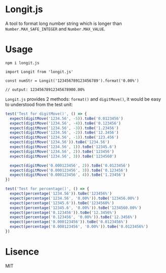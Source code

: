 # Longit.js

A tool to format long number string which is longer than `Number.MAX_SAFE_INTEGER` and `Number.MAX_VALUE`.

# Usage
```
npm i longit.js
```

```
import Longit from 'longit.js'

const numStr = Longit('123456789123456789').format('0.00%')

// output: 12345678912345678900.00%
```

`Longit.js` provides 2 methods: `format()` and `digitMove()`, it would be easy to understood from the test unit:

```javascript
test('Test for digitMove()', () => {
  expect(digitMove('1234.56', -5)).toBe('0.0123456')
  expect(digitMove('1234.56', -4)).toBe('0.123456')
  expect(digitMove('1234.56', -3)).toBe('1.23456')
  expect(digitMove('1234.56', -2)).toBe('12.3456')
  expect(digitMove('1234.56', -1)).toBe('123.456')
  expect(digitMove('1234.56')).toBe('1234.56')
  expect(digitMove('1234.56', 1)).toBe('12345.6')
  expect(digitMove('1234.56', 2)).toBe('123456')
  expect(digitMove('1234.56', 3)).toBe('1234560')

  expect(digitMove('0.000123456', 2)).toBe('0.0123456')
  expect(digitMove('0.000123456', 3)).toBe('0.123456')
  expect(digitMove('0.000123456', 4)).toBe('1.23456')
})

test('Test for percentage()', () => {
  expect(percentage('1234.56')).toBe('123456%')
  expect(percentage('1234.56', '0.00%')).toBe('123456.00%')
  expect(percentage('12345.6')).toBe('1234560%')
  expect(percentage('12345.6', '0.00%')).toBe('1234560.00%')
  expect(percentage('0.123456')).toBe('12.3456%')
  expect(percentage('0.123456', '0.00%')).toBe('12.3456%')
  expect(percentage('0.000123456')).toBe('0.0123456%')
  expect(percentage('0.000123456', '0.00%')).toBe('0.0123456%')
})
```

# Lisence
MIT